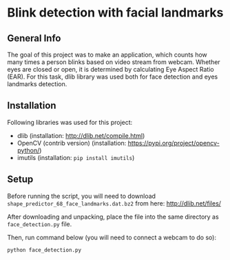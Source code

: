 # Blink detection with facial landmarks

## General Info
The goal of this project was to make an application, which counts how many times a person blinks based on video stream from webcam.
Whether eyes are closed or open, it is determined by calculating Eye Aspect Ratio (EAR).
For this task, dlib library was used both for face detection and eyes landmarks detection.

## Installation
Following libraries was used for this project:
* dlib (installation: http://dlib.net/compile.html)
* OpenCV (contrib version) (installation: https://pypi.org/project/opencv-python/)
* imutils (installation: ```pip install imutils```)

## Setup
Before running the script, you will need to download ```shape_predictor_68_face_landmarks.dat.bz2``` from here: http://dlib.net/files/

After downloading and unpacking, place the file into the same directory as ```face_detection.py``` file.

Then, run command below (you will need to connect a webcam to do so):
```
python face_detection.py
```
